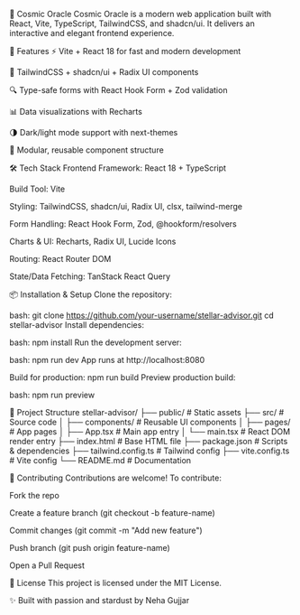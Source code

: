 🌌 Cosmic Oracle
Cosmic Oracle is a modern web application built with React, Vite, TypeScript, TailwindCSS, and shadcn/ui.
It delivers an interactive and elegant frontend experience.



🚀 Features
⚡️ Vite + React 18 for fast and modern development

🎨 TailwindCSS + shadcn/ui + Radix UI components

🔍 Type-safe forms with React Hook Form + Zod validation

📊 Data visualizations with Recharts

🌗 Dark/light mode support with next-themes

🧩 Modular, reusable component structure


🛠️ Tech Stack
Frontend Framework: React 18 + TypeScript

Build Tool: Vite

Styling: TailwindCSS, shadcn/ui, Radix UI, clsx, tailwind-merge

Form Handling: React Hook Form, Zod, @hookform/resolvers

Charts & UI: Recharts, Radix UI, Lucide Icons

Routing: React Router DOM

State/Data Fetching: TanStack React Query



📦 Installation & Setup
Clone the repository:

bash:
git clone https://github.com/your-username/stellar-advisor.git
cd stellar-advisor
Install dependencies:

bash:
npm install
Run the development server:

bash:
npm run dev
App runs at http://localhost:8080

Build for production:
npm run build
Preview production build:

bash:
npm run preview


📂 Project Structure
stellar-advisor/
├── public/              # Static assets
├── src/                 # Source code
│   ├── components/      # Reusable UI components
│   ├── pages/           # App pages
│   ├── App.tsx          # Main app entry
│   └── main.tsx         # React DOM render entry
├── index.html           # Base HTML file
├── package.json         # Scripts & dependencies
├── tailwind.config.ts   # Tailwind config
├── vite.config.ts       # Vite config
└── README.md            # Documentation

🤝 Contributing
Contributions are welcome! To contribute:

Fork the repo

Create a feature branch (git checkout -b feature-name)

Commit changes (git commit -m "Add new feature")

Push branch (git push origin feature-name)

Open a Pull Request




📜 License
This project is licensed under the MIT License.

✨ Built with passion and stardust by Neha Gujjar
